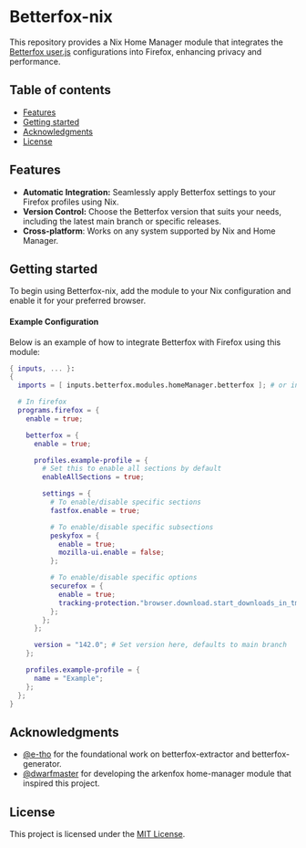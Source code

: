 # Betterfox-nix

This repository provides a Nix Home Manager module that integrates the [Betterfox user.js](https://github.com/yokoffing/Betterfox) configurations into Firefox, enhancing privacy and performance.

## Table of contents

- [Features](#features)
- [Getting started](#getting-started)
- [Acknowledgments](#acknowledgments)
- [License](#license)

## Features

- **Automatic Integration:** Seamlessly apply Betterfox settings to your Firefox profiles using Nix.
- **Version Control:** Choose the Betterfox version that suits your needs, including the latest main branch or specific releases.
- **Cross-platform**: Works on any system supported by Nix and Home Manager.

## Getting started

To begin using Betterfox-nix, add the module to your Nix configuration and enable it for your preferred browser.

#### Example Configuration

Below is an example of how to integrate Betterfox with Firefox using this module:

```nix
{ inputs, ... }:
{
  imports = [ inputs.betterfox.modules.homeManager.betterfox ]; # or inputs.betterfox.homeModules.betterfox

  # In firefox
  programs.firefox = {
    enable = true;

    betterfox = {
      enable = true;

      profiles.example-profile = {
        # Set this to enable all sections by default
        enableAllSections = true;

        settings = {
          # To enable/disable specific sections
          fastfox.enable = true;

          # To enable/disable specific subsections
          peskyfox = {
            enable = true;
            mozilla-ui.enable = false;
          };

          # To enable/disable specific options
          securefox = {
            enable = true;
            tracking-protection."browser.download.start_downloads_in_tmp_dir".value = false;
          };
        };
      };

      version = "142.0"; # Set version here, defaults to main branch
    };

    profiles.example-profile = {
      name = "Example";
    };
  };
}
```

## Acknowledgments

- [@e-tho](https://github.com/e-tho) for the foundational work on betterfox-extractor and betterfox-generator.
- [@dwarfmaster](https://github.com/dwarfmaster) for developing the arkenfox home-manager module that inspired this project.

## License

This project is licensed under the [MIT License](LICENSE).
